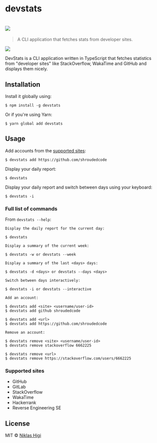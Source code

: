 # devstats

# ![](https://user-images.githubusercontent.com/29176678/44999492-f17d4a80-afbd-11e8-965d-feb70142ac01.png)

> A CLI application that fetches stats from developer sites.


[![](https://img.shields.io/npm/v/devstats.svg)](https://www.npmjs.com/package/devstats)


DevStats is a CLI application written in TypeScript that fetches statistics from "developer sites" like StackOverflow, WakaTime and GitHub and displays them nicely.

## Installation

Install it globally using:

```console
$ npm install -g devstats
```

Or if you're using Yarn:

```console
$ yarn global add devstats
```

## Usage

Add accounts from the [supported sites](#supported-sites):

```console
$ devstats add https://github.com/shroudedcode
```

Display your daily report:

```console
$ devstats
```

Display your daily report and switch between days using your keyboard:

```console
$ devstats -i
```

### Full list of commands

From `devstats --help`:

```console
Display the daily report for the current day:

$ devstats

Display a summary of the current week:

$ devstats -w or devstats --week

Display a summary of the last <days> days:

$ devstats -d <days> or devstats --days <days>

Switch between days interactively:

$ devstats -i or devstats --interactive

Add an account:

$ devstats add <site> <username/user-id>
$ devstats add github shroudedcode

$ devstats add <url>
$ devstats add https://github.com/shroudedcode

Remove an account:

$ devstats remove <site> <username/user-id>
$ devstats remove stackoverflow 6662225

$ devstats remove <url>
$ devstats remove https://stackoverflow.com/users/6662225
```

### Supported sites

- GitHub
- GitLab
- StackOverflow
- WakaTime
- Hackerrank
- Reverse Engineering SE

## License

MIT © [Niklas Higi](https://shroudedcode.com)
